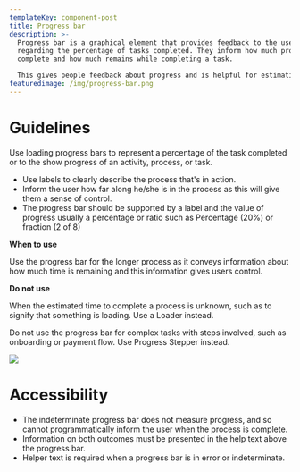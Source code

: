 ```yaml
---
templateKey: component-post
title: Progress bar
description: >-
  Progress bar is a graphical element that provides feedback to the user
  regarding the percentage of tasks completed. They inform how much progress is
  complete and how much remains while completing a task.

  This gives people feedback about progress and is helpful for estimating the amount of time before a task is completed.
featuredimage: /img/progress-bar.png
---
```

# **Guidelines**

Use loading progress bars to represent a percentage of the task completed or to the show progress of an activity, process, or task.

* Use labels to clearly describe the process that's in action.
* Inform the user how far along he/she is in the process as this will give them a sense of control.
* The progress bar should be supported by a label and the value of progress usually a percentage or ratio such as Percentage (20%) or fraction (2 of 8)

**When to use**

Use the progress bar for the longer process as it conveys information about how much time is remaining and this information gives users control.

**Do not use**

When the estimated time to complete a process is unknown, such as to signify that something is loading. Use a Loader instead.

Do not use the progress bar for complex tasks with steps involved, such as onboarding or payment flow. Use Progress Stepper instead.

![](/img/progress-bar.png)

# **Accessibility**

* The indeterminate progress bar does not measure progress, and so cannot programmatically inform the user when the process is complete.
* Information on both outcomes must be presented in the help text above the progress bar.
* Helper text is required when a progress bar is in error or indeterminate.